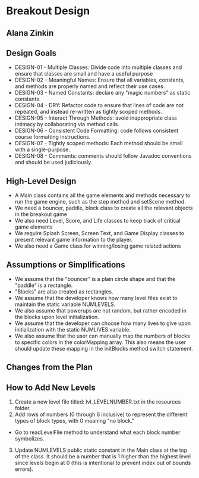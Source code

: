 # Breakout Design
## Alana Zinkin


## Design Goals
* DESIGN-01 - Multiple Classes: Divide code into multiple classes and ensure that classes are small
and have a useful purpose
* DESIGN-02 - Meaningful Names: Ensure that all variables, constants, and methods are properly named
and reflect their use cases.
* DESIGN-03 - Named Constants: declare any "magic numbers" as static constants
* DESIGN-04 - DRY: Refactor code to ensure that lines of code are not repeated, and instead
re-written as tightly scoped methods.
* DESIGN-05 - Interact Through Methods: avoid inappropriate class intimacy by collaborating via method calls.
* DESIGN-06 - Consistent Code Formatting: code follows consistent course formatting instructions.
* DESIGN-07 - Tightly scoped methods: Each method should be small with a single-purpose.
* DESIGN-08 - Comments: comments should follow Javadoc conventions and should be used judiciously. 


## High-Level Design
* A Main class contains all the game elements and methods necessary to run the game engine, such as 
the step method and setScene method. 
* We need a bouncer, paddle, block class to create all the relevant objects in the breakout game
* We also need Level, Score, and Life classes to keep track of critical game elements
* We require Splash Screen, Screen Text, and Game Display classes to present relevant game information 
to the player.
* We also need a Game class for winning/losing game related actions

## Assumptions or Simplifications
* We assume that the "bouncer" is a plain circle shape and that the "paddle" is a rectangle. 
* "Blocks" are also created as rectangles. 
* We assume that the developer knows how many level files exist to maintain the static variable
NUMLEVELS.
* We also assume that powerups are not random, but rather encoded in the blocks upon level initialization.
* We assume that the developer can choose how many lives to give upon initialization with the static NUMLIVES
variable.
* We also assume that the user can manually map the numbers of blocks to specific colors in the colorMapping
array. This also means the user should update these mapping in the initBlocks method switch statement.


## Changes from the Plan


## How to Add New Levels
1. Create a new level file titled: lvl_LEVELNUMBER.txt in the resources folder.
2. Add rows of numbers (0 through 6 inclusive) to represent the different types of block types, with 0 meaning "no block."
* Go to readLevelFile method to understand what each block number symbolizes. 
3. Update NUMLEVELS public static constant in the Main class at the top of the class. It should be a number that
is 1 higher than the highest level since levels begin at 0 (this is intentional to prevent index out of bounds errors).

